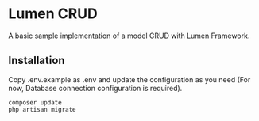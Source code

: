 # Lumen CRUD
A basic sample implementation of a model CRUD with Lumen Framework.

## Installation

Copy .env.example as .env and update the configuration as you need (For now, Database connection configuration is required).

```
composer update
php artisan migrate
```